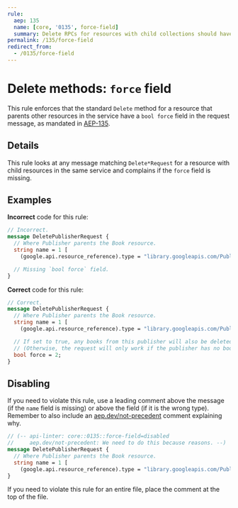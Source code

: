```yaml
---
rule:
  aep: 135
  name: [core, '0135', force-field]
  summary: Delete RPCs for resources with child collections should have a `force` field in the request.
permalink: /135/force-field
redirect_from:
  - /0135/force-field
---
```


# Delete methods: `force` field

This rule enforces that the standard `Delete` method for a resource that parents
other resources in the service have a `bool force` field in the request message,
as mandated in [AEP-135][].

## Details

This rule looks at any message matching `Delete*Request` for a resource with
child resources in the same service and complains if the `force` field is
missing.

## Examples

**Incorrect** code for this rule:

```proto
// Incorrect.
message DeletePublisherRequest {
  // Where Publisher parents the Book resource.
  string name = 1 [
    (google.api.resource_reference).type = "library.googleapis.com/Publisher"]; 

  // Missing `bool force` field.
}
```

**Correct** code for this rule:

```proto
// Correct.
message DeletePublisherRequest {
  // Where Publisher parents the Book resource.
  string name = 1 [
    (google.api.resource_reference).type = "library.googleapis.com/Publisher"]; 

  // If set to true, any books from this publisher will also be deleted.
  // (Otherwise, the request will only work if the publisher has no books.)
  bool force = 2;
}
```

## Disabling

If you need to violate this rule, use a leading comment above the message (if
the `name` field is missing) or above the field (if it is the wrong type).
Remember to also include an [aep.dev/not-precedent][] comment explaining why.

```proto
// (-- api-linter: core::0135::force-field=disabled
//     aep.dev/not-precedent: We need to do this because reasons. --)
message DeletePublisherRequest {
  // Where Publisher parents the Book resource.
  string name = 1 [
    (google.api.resource_reference).type = "library.googleapis.com/Publisher"]; 
}
```

If you need to violate this rule for an entire file, place the comment at the
top of the file.

[aep-135]: https://aep.dev/135#cascading-delete
[aep.dev/not-precedent]: https://aep.dev/not-precedent
